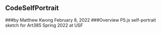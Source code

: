 ## CodeSelfPortrait
###by Matthew Kwong
February 8, 2022
###Overview
P5.js self-portrait sketch for Art385 Spring 2022 at USF

